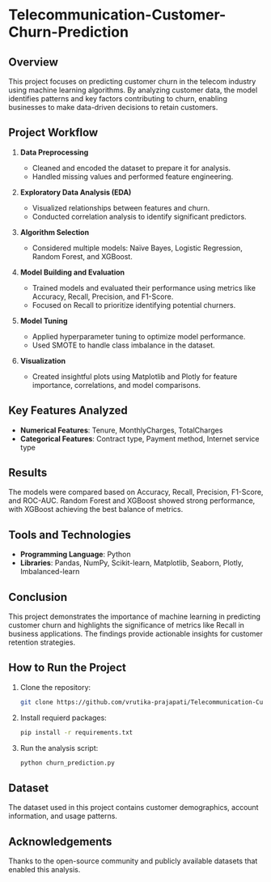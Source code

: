 # Telecommunication-Customer-Churn-Prediction

## Overview

This project focuses on predicting customer churn in the telecom industry using machine learning algorithms. By analyzing customer data, the model identifies patterns and key factors contributing to churn, enabling businesses to make data-driven decisions to retain customers.

## Project Workflow

1. **Data Preprocessing**

   - Cleaned and encoded the dataset to prepare it for analysis.
   - Handled missing values and performed feature engineering.

2. **Exploratory Data Analysis (EDA)**

   - Visualized relationships between features and churn.
   - Conducted correlation analysis to identify significant predictors.

3. **Algorithm Selection**

   - Considered multiple models: Naïve Bayes, Logistic Regression, Random Forest, and XGBoost.

4. **Model Building and Evaluation**

   - Trained models and evaluated their performance using metrics like Accuracy, Recall, Precision, and F1-Score.
   - Focused on Recall to prioritize identifying potential churners.

5. **Model Tuning**

   - Applied hyperparameter tuning to optimize model performance.
   - Used SMOTE to handle class imbalance in the dataset.

6. **Visualization**

   - Created insightful plots using Matplotlib and Plotly for feature importance, correlations, and model comparisons.

## Key Features Analyzed

- **Numerical Features**: Tenure, MonthlyCharges, TotalCharges
- **Categorical Features**: Contract type, Payment method, Internet service type

## Results

The models were compared based on Accuracy, Recall, Precision, F1-Score, and ROC-AUC. Random Forest and XGBoost showed strong performance, with XGBoost achieving the best balance of metrics.

## Tools and Technologies

- **Programming Language**: Python
- **Libraries**: Pandas, NumPy, Scikit-learn, Matplotlib, Seaborn, Plotly, Imbalanced-learn

## Conclusion

This project demonstrates the importance of machine learning in predicting customer churn and highlights the significance of metrics like Recall in business applications. The findings provide actionable insights for customer retention strategies.

## How to Run the Project

1. Clone the repository:
   ```bash
   git clone https://github.com/vrutika-prajapati/Telecommunication-Customer-Churn-Prediction.git

2. Install requierd packages:
   ```bash
   pip install -r requirements.txt
3. Run the analysis script:
   ```bash
   python churn_prediction.py
## Dataset

The dataset used in this project contains customer demographics, account information, and usage patterns.

## Acknowledgements

Thanks to the open-source community and publicly available datasets that enabled this analysis.


